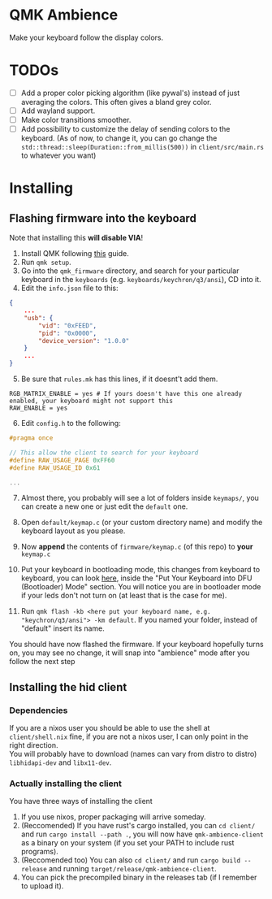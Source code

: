 # QMK Ambience
Make your keyboard follow the display colors.

# TODOs
- [ ] Add a proper color picking algorithm (like pywal's) instead of just averaging the colors. This often gives a bland grey color.
- [ ] Add wayland support.
- [ ] Make color transitions smoother.
- [ ] Add possibility to customize the delay of sending colors to the keyboard. (As of now, to change it, you can go change the `std::thread::sleep(Duration::from_millis(500))` in `client/src/main.rs` to whatever you want)

# Installing
## Flashing firmware into the keyboard
Note that installing this **will disable VIA**!
1. Install QMK following [this](https://docs.qmk.fm/#/newbs_getting_started) guide.  
2. Run `qmk setup`.  
3. Go into the `qmk_firmware` directory, and search for your particular keyboard in the `keyboards` (e.g. `keyboards/keychron/q3/ansi`), CD into it.
4. Edit the `info.json` file to this:
```json
{
    ...
    "usb": {
        "vid": "0xFEED",
        "pid": "0x0000",
        "device_version": "1.0.0"
    }
    ...
}
```

5. Be sure that `rules.mk` has this lines, if it doesnt't add them.
```
RGB_MATRIX_ENABLE = yes # If yours doesn't have this one already enabled, your keyboard might not support this
RAW_ENABLE = yes
```

6. Edit `config.h` to the following:
```c
#pragma once

// This allow the client to search for your keyboard
#define RAW_USAGE_PAGE 0xFF60
#define RAW_USAGE_ID 0x61

...
```

7. Almost there, you probably will see a lot of folders inside `keymaps/`, you can create a new one or just edit the `default` one.

8. Open `default/keymap.c` (or your custom directory name) and modify the keyboard layout as you please.

9. Now **append** the contents of `firmware/keymap.c` (of this repo) to **your** `keymap.c`

10. Put your keyboard in bootloading mode, this changes from keyboard to keyboard, you can look [here](https://docs.qmk.fm/#/newbs_flashing), inside the "Put Your Keyboard into DFU (Bootloader) Mode" section. You will notice you are in bootloader mode if your leds don't not turn on (at least that is the case for me).

11. Run `qmk flash -kb <here put your keyboard name, e.g. "keychron/q3/ansi"> -km default`. If you named your folder, instead of "default" insert its name.

You should have now flashed the firmware. If your keyboard hopefully turns on, you may see no change, it will snap into "ambience" mode after you follow the next step

## Installing the hid client
### Dependencies
If you are a nixos user you should be able to use the shell at `client/shell.nix` fine, if you are not a nixos user, I can only point in the right direction.  
You will probably have to download (names can vary from distro to distro) `libhidapi-dev` and `libx11-dev`.

### Actually installing the client
You have three ways of installing the client
1. If you use nixos, proper packaging will arrive someday.
2. (Reccomended) If you have rust's cargo installed, you can `cd client/` and run `cargo install --path .`, you will now have `qmk-ambience-client` as a binary on your system (if you set your PATH to include rust programs).
3. (Reccomended too) You can also `cd client/` and run `cargo build --release` and running `target/release/qmk-ambience-client`.
4. You can pick the precompiled binary in the releases tab (if I remember to upload it).